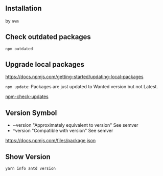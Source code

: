 

## Installation

by `nvm`

## Check outdated packages

`npm outdated`

## Upgrade local packages

https://docs.npmjs.com/getting-started/updating-local-packages

`npm update`: Packages are just updated to Wanted version but not Latest.

[npm-check-updates](https://github.com/tjunnone/npm-check-updates)

## Version Symbol
- ~version "Approximately equivalent to version" See semver
- ^version "Compatible with version" See semver

https://docs.npmjs.com/files/package.json


## Show Version
`yarn info antd version`
